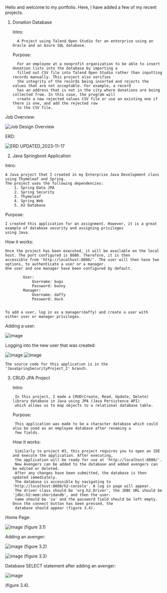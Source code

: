 Hello and welcome to my portfolio. Here, I have added a few of my recent projects. 
  1.  Donation Database


		Intro:

      		A Project using Talend Open Studio for an enterprise using an Oracle and an Azure SQL database. 
      	Purpose:

     		For an employee at a nonprofit organization to be able to insert donation lists into the database by importing a
      		filled out CSV file into Talend Open Studio rather than inputting records manually. This project also verifies
      		the integrity of the records being inserted and rejects the values that are not acceptable. For example, a record
      		has an address that is not in the city where donations are being collected from. In this case, the program will
      		create a new rejected values CSV file or use an existing one if there is one, and add the rejected row
      		to the CSV file.
Job Overview: 
	
 ![Job Design Overview](https://github.com/amaansheikhh/Portfolio/assets/98118572/053c9c09-508c-497c-a94a-cf3585e38763)


ERD:
	
 ![ERD UPDATED_2023-11-17](https://github.com/amaansheikhh/Portfolio/assets/98118572/65934335-dd4d-4025-ba2c-f0cfd9c102fe)

2. Java Springboot Application

Intro: 

	A Java project that I created in my Enterprise Java Development class using Thymeleaf and Spring. 
 	The project uses the following dependencies: 
 		1. Spring Data JPA
  		2. Spring Security
   		3. Thymeleaf
    	4. Spring Web
     	5. H2 Database
Purpose: 

	I created this application for an assignment. However, it is a great example of database security and assigning privileges 
 	using Java. 

How it works: 

	Once the project has been executed, it will be available on the local host. The port configured is 8080. Therefore, it is then 
 	accessible from 'http://localhost:8080/'. The user will then have two options, to authenticate a user or a manager. 
  	One user and one manager have been configured by default.
  		
    		User: 
   				Username: bugs
     			Password: bunny
       		Manager: 
       			Username: daffy
				Password: duck
    
	
  	To add a user, log in as a manager(daffy) and create a user with either user or manager privileges.
   Adding a user: 
   
   ![image](https://github.com/amaansheikhh/Portfolio/assets/98118572/93ac4b9b-fad5-4811-a8d3-0f48648f7f4c)

   Logging into the new user that was created: 
   	
![image](https://github.com/amaansheikhh/Portfolio/assets/98118572/cbbbd7ec-2ac5-45c1-bd47-7a01bd61cb87)
![image](https://github.com/amaansheikhh/Portfolio/assets/98118572/248a2440-5451-4303-ae4c-c28403fbb4eb)

  	The source code for this application is in the 'JavaSpringSecurityProject_2' branch. 
  
   
3. CRUD JPA Project

	Intro:
	

		In this project, I made a CRUD(Create, Read, Update, Delete) library database in Java using JPA (Java Persistence API)
		which allows us to map objects to a relational database table.
	
 	Purpose:

		This application was made to be a character database which could also be used as an employee database after renaming a
		few fields.    
  		
	How it works:

		Similarly to project #3, this project requires you to open an IDE and execute the application. After executing,
		the application will be ready for use at 'http://localhost:8080/'.
		New Avengers can be added to the database and added avengers can be edited or deleted.
		After any changes have been submitted, the database is then updated immediately.
		The database is accessible by navigating to 'http://localhost:8080/h2-console'. A log in page will appear.
		The driver class should be 'org.h2.Driver', the JDBC URL should be 'jdbc:h2:mem:sheridandb', and then the user-
		name should be 'sa' and the password field should be left empty. Once the connect button has been pressed, the
		database should appear (figure 3.4).   

Home Page: 

![image](https://github.com/amaansheikhh/Portfolio/assets/98118572/e2d39dfe-e2b4-4aaf-8e73-6ee37a8338c2) (figure 3.1)

Adding an avenger: 

![image](https://github.com/amaansheikhh/Portfolio/assets/98118572/7cb0d051-a387-4437-9549-7b70527dbf9a) 
(figure 3.2) 

![image](https://github.com/amaansheikhh/Portfolio/assets/98118572/b5f75e51-1dce-479b-880b-852eee2fc948) 
(figure 3.3)

Database SELECT statement after adding an avenger: 

![image](https://github.com/amaansheikhh/Portfolio/assets/98118572/68ba5bd8-256a-4355-abcb-3890858e03f9)

(figure 3.4).

